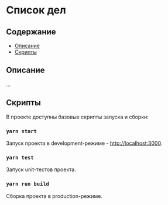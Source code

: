 # Список дел

## Содержание

- [Описание](#описание)
- [Скрипты](#скрипты)

## Описание

...

## Скрипты

В проекте доступны базовые скрипты запуска и сборки:

### `yarn start`

Запуск проекта в development-режиме - [http://localhost:3000](http://localhost:3000).

### `yarn test`

Запуск unit-тестов проекта.

### `yarn run build`

Сборка проекта в production-режиме.
